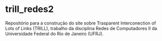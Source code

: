 # trill_redes2
Repositório para a construção do site sobre Trasparent Interconection of Lots of Links (TRILL), trabalho da disciplina Redes de Computadores II da Universidade Federal do Rio de Janeiro (UFRJ).
